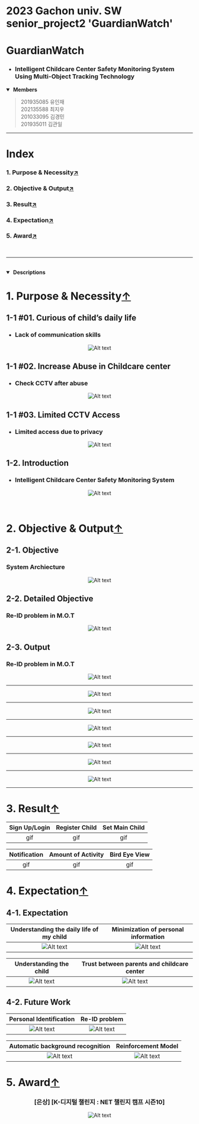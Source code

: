 # 2023 Gachon univ. SW senior_project2 '**GuardianWatch**'
# GuardianWatch
* ### Intelligent Childcare Center Safety Monitoring System Using Multi-Object Tracking Technology

<details open>
<summary>&nbsp;<b>Members</b></summary>

> 201935085 유인재 <br>  202135588 최지우 <br> 201033095 김경민 <br> 201935011 김관일
</details>




***
# Index
### 1. Purpose & Necessity[↗️](https://github.com/sts07142/senior_project#1-purpose--necessity)
### 2. Objective & Output[↗️](https://github.com/sts07142/senior_project#2-objective--output)
### 3. Result[↗️](https://github.com/sts07142/senior_project#3-result)
### 4. Expectation[↗️](https://github.com/sts07142/senior_project#4-expectation)
### 5. Award[↗️](https://github.com/sts07142/senior_project#5-award)

<br>

***

<br>

<details open>
<summary>&nbsp;<b>Descriptions</b></summary>

# 1. Purpose & Necessity[↑](https://github.com/sts07142/senior_project#index)

## 1-1 #01. Curious of child’s daily life
* ### Lack of communication skills

<div align=center>

![Alt text](assets/image-10.png)

</div>

## 1-1 #02. Increase Abuse in Childcare center
* ### Check CCTV after abuse

<div align=center>

![Alt text](assets/image-11.png)

</div>

## 1-1 #03. Limited CCTV Access
* ### Limited access due to privacy 

<div align=center>

![Alt text](assets/image-12.png)

</div>

## 1-2. Introduction
* ### Intelligent Childcare Center Safety Monitoring System

<div align=center>

![Alt text](assets/image-6.png)

</div>

<br>

# 2. Objective & Output[↑](https://github.com/sts07142/senior_project#index)
## 2-1. Objective
### System Archiecture
<div align=center>

![Alt text](assets/image-7.png)

</div>

## 2-2. Detailed Objective
### Re-ID problem in M.O.T
<div align=center>

![Alt text](assets/image-8.png)

</div>

## 2-3. Output
### Re-ID problem in M.O.T
<div align=center>

![Alt text](assets/image-9.png)

<hr>

![Alt text](assets/image-13.png)

<hr>

![Alt text](assets/image-14.png)

<hr>

![Alt text](assets/image-15.png)

<hr>

![Alt text](assets/image-16.png)

<hr>

![Alt text](assets/image-17.png)

<hr>

![Alt text](assets/image-18.png)

<hr>

</div>

# 3. Result[↑](https://github.com/sts07142/senior_project#index)

|  Sign Up/Login  |  Register Child     |  Set Main Child   |
|:---------------:|:-------------------:|:-----------------:|
|      gif        |           gif       |        gif        |


|  Notification   |  Amount of Activity |  Bird Eye View    |
|:---------------:|:-------------------:|:-----------------:|
|      gif        |           gif       |        gif        |

# 4. Expectation[↑](https://github.com/sts07142/senior_project#index)
## 4-1. Expectation

<div align=center>

|Understanding the daily life of my child|Minimization of personal information|
|:--------------------------------------:|:----------------------------------:|
|![Alt text](assets/image-23.png)               |![Alt text](assets/image-24.png)           |

|Understanding the child   |Trust between parents and childcare center|
|:------------------------:|:----------------------------------------:|
|![Alt text](assets/image-25.png) |![Alt text](assets/image-26.png)                 |

</div>

## 4-2. Future Work

<div align=center>

|Personal Identification  |Re-ID problem            |
|:-----------------------:|:-----------------------:|
|![Alt text](assets/image-27.png)|![Alt text](assets/image-28.png)|

|Automatic background recognition|Reinforcement Model     |
|:------------------------------:|:----------------------:|
|![Alt text](assets/image-29.png)      |![Alt text](assets/image-30.png)|

</div>

# 5. Award[↑](https://github.com/sts07142/senior_project#index)
<div align=center>

### [은상] [K-디지털 챌린지 : NET 챌린지 캠프 시즌10]
![Alt text](assets/image-31.png)

</div>

</details>